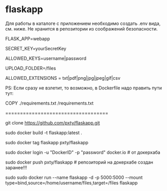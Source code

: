 # flaskapp
Для работы в каталоге с приложением необходимо создать .env вида, см. ниже. Не хранится в репозитории из соображений безопасности.


FLASK_APP=webapp

SECRET_KEY=yourSecretKey

ALLOWED_KEYS=username|password

UPLOAD_FOLDER=/files

ALLOWED_EXTENSIONS = txt|pdf|png|jpg|jpeg|gif|csv


PS: Если сразу не взлетит, то возможно, в Dockerfile надо править пути тут:

COPY ./requirements.txt /requirements.txt 

===================================

git clone https://github.com/pxty/flaskapp.git

sudo docker build -t flaskapp:latest .

sudo docker tag flaskapp pxty/flaskapp

sudo docker login -u "DockerID" -p "password" docker.io  # от докерхаба

sudo docker push pxty/flaskapp  # репозиторий на докерхабе создан заранее!!!

sudo sudo docker run --name flaskapp -d -p 5000:5000 --mount type=bind,source=/home/username/files,target=/files flaskapp
